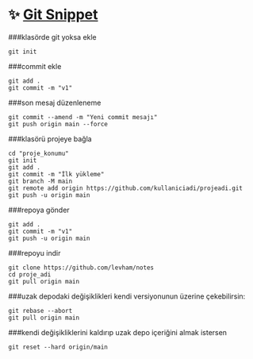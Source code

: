 # ✨ <ins> Git Snippet</ins>

###klasörde git yoksa ekle
```
git init
```

###commit ekle 
```
git add .
git commit -m "v1"
```

###son mesaj düzenleneme 
```
git commit --amend -m "Yeni commit mesajı"
git push origin main --force
```
###klasörü projeye bağla
```
cd "proje_konumu"   
git init   
git add .   
git commit -m "İlk yükleme"   
git branch -M main   
git remote add origin https://github.com/kullaniciadi/projeadi.git  
git push -u origin main   
```

###repoya gönder
```
git add .
git commit -m "v1"
git push -u origin main
```

###repoyu indir
```
git clone https://github.com/levham/notes
cd proje_adi
git pull origin main
```

###uzak depodaki değişiklikleri kendi versiyonunun üzerine çekebilirsin:
```
git rebase --abort
git pull origin main
```

###kendi değişikliklerini kaldırıp uzak depo içeriğini almak istersen
```
git reset --hard origin/main
```
